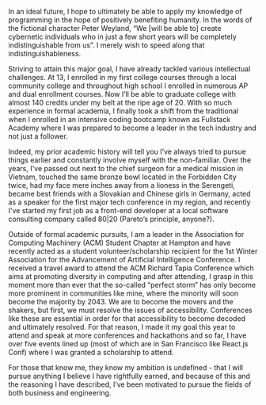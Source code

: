 In an ideal future, I hope to ultimately be able to apply my knowledge of programming in the hope of positively benefiting humanity. In the words of the fictional character Peter Weyland, “We [will be able to] create cybernetic individuals who in just a few short years will be completely indistinguishable from us”. I merely wish to speed along that indistinguishableness.

Striving to attain this major goal, I have already tackled various intellectual challenges. At 13, I enrolled in my first college courses through a local community college and throughout high school I enrolled in numerous AP and dual enrollment courses. Now I’ll be able to graduate college with almost 140 credits under my belt at the ripe age of 20. With so much experience in formal academia, I finally took a shift from the traditional when I enrolled in an intensive coding bootcamp known as Fullstack Academy where I was prepared to become a leader in the tech industry and not just a follower.

Indeed, my prior academic history will tell you I’ve always tried to pursue things earlier and constantly involve myself with the non-familiar. Over the years, I've passed out next to the chief surgeon for a medical mission in Vietnam, touched the same bronze bowl located in the Forbidden City twice, had my face mere inches away from a lioness in the Serengeti, became best friends with a Slovakian and Chinese girls in Germany, acted as a speaker for the first major tech conference in my region, and recently I've started my first job as a front-end developer at a local software consulting company called 80|20 (Pareto’s principle, anyone?).

Outside of formal academic pursuits, I am a leader in the Association for Computing Machinery (ACM) Student Chapter at Hampton and have recently acted as a student volunteer/scholarship recipient for the 1st Winter Association for the Advancement of Artificial Intelligence Conference. I received a travel award to attend the ACM Richard Tapia Conference which aims at promoting diversity in computing and after attending, I grasp in this moment more than ever that the so-called “perfect storm” has only become more prominent in communities like mine, where the minority will soon become the majority by 2043. We are to become the movers and the shakers, but first, we must resolve the issues of accessibility. Conferences like these are essential in order for that accessibility to become decoded and ultimately resolved. For that reason, I made it my goal this year to attend and speak at more conferences and hackathons and so far, I have over five events lined up (most of which are in San Francisco like React.js Conf) where I was granted a scholarship to attend.

For those that know me, they know my ambition is undefined - that I will pursue anything I believe I have rightfully earned, and because of this and the reasoning I have described, I’ve been motivated to pursue the fields of both business and engineering.
